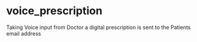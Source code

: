 # voice_prescription
Taking Voice input from Doctor a digital prescription is sent to the Patients email address
